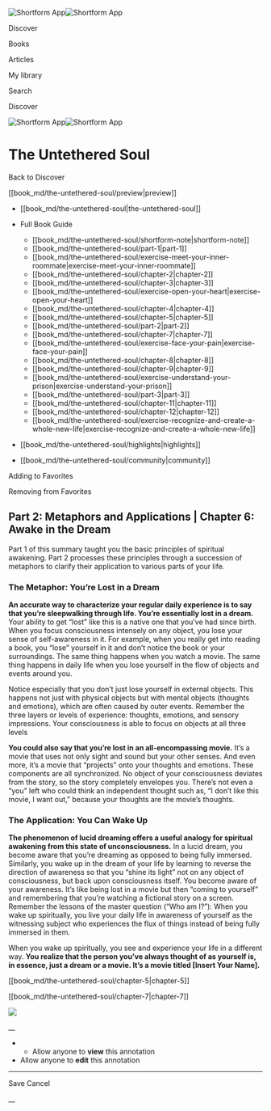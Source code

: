 ![Shortform App](/img/logo.36a2399e.svg)![Shortform App](/img/logo-dark.70c1b072.svg)

Discover

Books

Articles

My library

Search

Discover

![Shortform App](/img/logo.36a2399e.svg)![Shortform App](/img/logo-dark.70c1b072.svg)

# The Untethered Soul

Back to Discover

[[book_md/the-untethered-soul/preview|preview]]

  * [[book_md/the-untethered-soul|the-untethered-soul]]
  * Full Book Guide

    * [[book_md/the-untethered-soul/shortform-note|shortform-note]]
    * [[book_md/the-untethered-soul/part-1|part-1]]
    * [[book_md/the-untethered-soul/exercise-meet-your-inner-roommate|exercise-meet-your-inner-roommate]]
    * [[book_md/the-untethered-soul/chapter-2|chapter-2]]
    * [[book_md/the-untethered-soul/chapter-3|chapter-3]]
    * [[book_md/the-untethered-soul/exercise-open-your-heart|exercise-open-your-heart]]
    * [[book_md/the-untethered-soul/chapter-4|chapter-4]]
    * [[book_md/the-untethered-soul/chapter-5|chapter-5]]
    * [[book_md/the-untethered-soul/part-2|part-2]]
    * [[book_md/the-untethered-soul/chapter-7|chapter-7]]
    * [[book_md/the-untethered-soul/exercise-face-your-pain|exercise-face-your-pain]]
    * [[book_md/the-untethered-soul/chapter-8|chapter-8]]
    * [[book_md/the-untethered-soul/chapter-9|chapter-9]]
    * [[book_md/the-untethered-soul/exercise-understand-your-prison|exercise-understand-your-prison]]
    * [[book_md/the-untethered-soul/part-3|part-3]]
    * [[book_md/the-untethered-soul/chapter-11|chapter-11]]
    * [[book_md/the-untethered-soul/chapter-12|chapter-12]]
    * [[book_md/the-untethered-soul/exercise-recognize-and-create-a-whole-new-life|exercise-recognize-and-create-a-whole-new-life]]
  * [[book_md/the-untethered-soul/highlights|highlights]]
  * [[book_md/the-untethered-soul/community|community]]



Adding to Favorites 

Removing from Favorites 

## Part 2: Metaphors and Applications | Chapter 6: Awake in the Dream

Part 1 of this summary taught you the basic principles of spiritual awakening. Part 2 processes these principles through a succession of metaphors to clarify their application to various parts of your life.

### The Metaphor: You’re Lost in a Dream

**An accurate way to characterize your regular daily experience is to say that you’re sleepwalking through life. You’re essentially lost in a dream.** Your ability to get “lost” like this is a native one that you’ve had since birth. When you focus consciousness intensely on any object, you lose your sense of self-awareness in it. For example, when you really get into reading a book, you “lose” yourself in it and don’t notice the book or your surroundings. The same thing happens when you watch a movie. The same thing happens in daily life when you lose yourself in the flow of objects and events around you.

Notice especially that you don’t just lose yourself in external objects. This happens not just with physical objects but with mental objects (thoughts and emotions), which are often caused by outer events. Remember the three layers or levels of experience: thoughts, emotions, and sensory impressions. Your consciousness is able to focus on objects at all three levels

**You could also say that you’re lost in an all-encompassing movie.** It’s a movie that uses not only sight and sound but your other senses. And even more, it’s a movie that “projects” onto your thoughts and emotions. These components are all synchronized. No object of your consciousness deviates from the story, so the story completely envelopes you. There’s not even a “you” left who could think an independent thought such as, “I don’t like this movie, I want out,” because your thoughts are the movie’s thoughts.

### The Application: You Can Wake Up

**The phenomenon of lucid dreaming offers a useful analogy for spiritual awakening from this state of unconsciousness.** In a lucid dream, you become aware that you’re dreaming as opposed to being fully immersed. Similarly, you wake up in the dream of your life by learning to reverse the direction of awareness so that you “shine its light” not on any object of consciousness, but back upon consciousness itself. You become aware of your awareness. It’s like being lost in a movie but then “coming to yourself” and remembering that you’re watching a fictional story on a screen. Remember the lessons of the master question (“Who am I?”): When you wake up spiritually, you live your daily life in awareness of yourself as the witnessing subject who experiences the flux of things instead of being fully immersed in them.

When you wake up spiritually, you see and experience your life in a different way. **You realize that the person you’ve always thought of as yourself is, in essence, just a dream or a movie. It’s a movie titled [Insert Your Name].**

[[book_md/the-untethered-soul/chapter-5|chapter-5]]

[[book_md/the-untethered-soul/chapter-7|chapter-7]]

![](https://bat.bing.com/action/0?ti=56018282&Ver=2&mid=da8c3b9d-7624-412d-9287-48a7ae9813c8&sid=1711133063fa11eebdec89a8b8ae3bbc&vid=171147a063fa11eea7440fcfeb230d96&vids=0&msclkid=N&pi=0&lg=en-US&sw=800&sh=600&sc=24&nwd=1&tl=Shortform%20%7C%20Book&p=https%3A%2F%2Fwww.shortform.com%2Fapp%2Fbook%2Fthe-untethered-soul%2Fpart-2&r=&lt=323&evt=pageLoad&sv=1&rn=787112)

__

  *   * Allow anyone to **view** this annotation
  * Allow anyone to **edit** this annotation



* * *

Save Cancel

__



